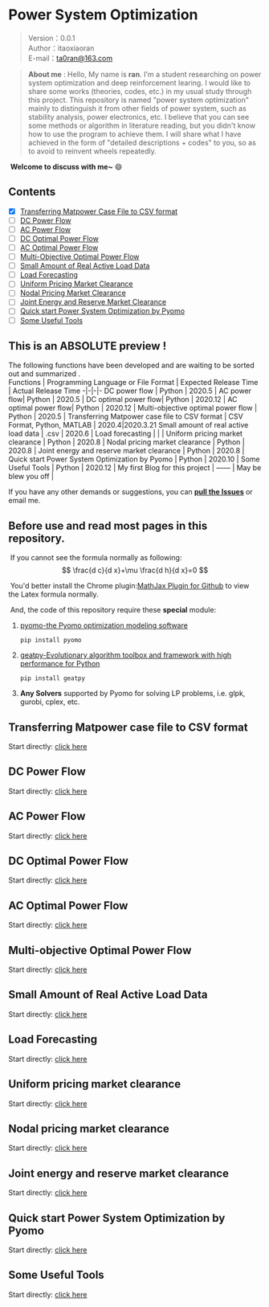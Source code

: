 #  Power System Optimization
> Version：0.0.1  
> Author：itaoxiaoran  
> E-mail：ta0ran@163.com <br>


> **About me** : Hello, My name is **ran**. I'm a student researching on power system optimization and deep reinforcement learing. I would like to share some works (theories, codes, etc.) in my usual study through this project. This repository is named "power system optimization" mainly to distinguish it from other fields of power system, such as stability analysis, power electronics, etc. I believe that you can see some methods or algorithm in literature reading, but you didn't know how to use the program to achieve them. I will share what I have achieved in the form of "detailed descriptions + codes" to you, so as to avoid to reinvent wheels repeatedly.  

​	                                                   **Welcome to discuss with me~** :smile:

## Contents

- [x] [Transferring Matpower Case File to CSV format](#transferring-matpower-case-file-to-csv-format)
- [ ] [DC Power Flow](#dc-power-flow)
- [ ] [AC Power Flow](ac-power-flow)
- [ ] [DC Optimal Power Flow](#dc-optimal-power-flow)
- [ ] [AC Optimal Power Flow](#ac-optimal-power-flow)
- [ ] [Multi-Objective Optimal Power Flow](#multi-objective-optimal-power-flow)
- [ ] [Small Amount of Real Active Load Data](#small-amount-of-real-active-load-data)
- [ ] [Load Forecasting](#load-forecasting)
- [ ] [Uniform Pricing Market Clearance](#uniform-pricing-market-clearance)
- [ ] [Nodal Pricing Market Clearance](#nodal-pricing-market-clearance)
- [ ] [Joint Energy and Reserve Market Clearance](#joint-energy-and-reserve-market-clearance)
- [ ] [Quick start Power System Optimization by Pyomo](#quick-start-power-system-optimization-by-pyomo)
- [ ] [Some Useful Tools](#some-useful-tools)

## This is an ABSOLUTE  preview !

The following functions have been developed and are waiting to be sorted out and summarized .  
Functions | Programming Language or File Format | Expected Release Time | Actual Release Time 
-|-|-|-
DC power flow | Python | 2020.5 | 
AC power flow| Python | 2020.5 |
DC optimal power flow| Python | 2020.12 |
AC optimal power flow| Python | 2020.12 |
Multi-objective optimal power flow | Python | 2020.5 |
Transferring Matpower case file to CSV format | CSV Format, Python, MATLAB | 2020.4|2020.3.21
Small amount of real active load data | .csv               | 2020.6 |
Load forecasting |  |  |
Uniform pricing market clearance | Python             | 2020.8 |
 Nodal pricing market clearance | Python             | 2020.8 |
Joint energy and reserve market clearance | Python             | 2020.8 |
Quick start Power System Optimization by Pyomo | Python | 2020.10 |
Some Useful Tools | Python | 2020.12 |
 My first Blog for this project | ——                 | May be blew you off |

If you have any other demands or suggestions, you can [**pull the Issues**](https://github.com/itaoxiaoran/power-system-optimization/issues) or email me. 

## Before use and read most pages in this repository.

​	If you cannot see the formula normally as following:
$$
\frac{d c}{d x}+\mu \frac{d h}{d x}=0
$$


​	You'd better install the Chrome plugin:[MathJax Plugin for Github](https://chrome.google.com/webstore/detail/mathjax-plugin-for-github/ioemnmodlmafdkllaclgeombjnmnbima/related) to view the Latex formula normally.

​	And, the code of this repository require these **special** module:

1. [pyomo-the Pyomo optimization modeling software](https://github.com/Pyomo/pyomo)

   `pip install pyomo`

2. [geatpy-Evolutionary algorithm toolbox and framework with high performance for Python](https://github.com/geatpy-dev/geatpy)

   `pip install geatpy`

3. **Any Solvers** supported by Pyomo for solving LP problems, i.e. glpk, gurobi, cplex, etc.



## Transferring Matpower case file to CSV format

Start directly: [click here](https://github.com/itaoxiaoran/transfer-matpower-case-file)

## DC Power Flow

Start directly: [click here](https://github.com/itaoxiaoran/dc-power-flow)

## AC Power Flow

Start directly: [click here](https://github.com/itaoxiaoran/ac-power-flow)

## DC Optimal Power Flow

Start directly: [click here](https://github.com/itaoxiaoran/dc-optimal-power-flow)

## AC Optimal Power Flow

Start directly: [click here](https://github.com/itaoxiaoran/ac-optimal-power-flow)

## Multi-objective Optimal Power Flow

Start directly: [click here](https://github.com/itaoxiaoran/multi-objective-power-flow)

## Small Amount of Real Active Load Data

Start directly: [click here](https://github.com/itaoxiaoran/real-load-data)

## Load Forecasting

Start directly: [click here](https://github.com/itaoxiaoran/load-forecasting)

## Uniform pricing market clearance

Start directly: [click here](https://github.com/itaoxiaoran/uniform-pricing-electricity-market)

## Nodal pricing market clearance

Start directly: [click here](https://github.com/itaoxiaoran/nodal-pricing-electricity-market)

## Joint energy and reserve market clearance

Start directly: [click here](https://github.com/itaoxiaoran/joint-energy-and-reserve-electricity-market)

## Quick start Power System Optimization by Pyomo

Start directly: [click here](https://github.com/itaoxiaoran/quick-start-power-system-optimization-by-Pyomo)

## Some Useful Tools

Start directly: [click here](https://github.com/itaoxiaoran/useful-tools-for-power-system)









